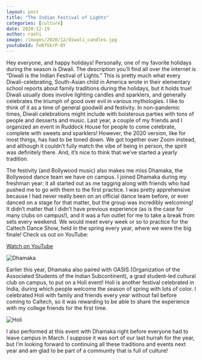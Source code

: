 ```yaml
---
layout: post
title: "The Indian Festival of Lights"
categories: [culture]
date: 2020-12-19
author: rashi
image: /images/2020/12/diwali_candles.jpg
youtubeId: FeR7GkrP-0Y
---
```



Hey everyone, and happy holidays! Personally, one of my favorite holidays during the season is Diwali. The description you’ll find all over the internet is “Diwali is the Indian Festival of Lights.” This is pretty much what every Diwali-celebrating, South-Asian child in America wrote in their elementary school reports about family traditions during the holidays, but it holds true!  Diwali usually does involve lighting candles and sparklers, and generally celebrates the triumph of good over evil in various mythologies. I like to think of it as a time of general goodwill and festivity. In non-pandemic times, Diwali celebrations might include with boisterous parties with tons of people and desserts and music. Last year, a couple of my friends and I organized an event in Ruddock House for people to come celebrate, complete with sweets and sparklers! However, the 2020 version, like for most things, has had to be toned down. We got together over Zoom instead, and although it couldn’t fully match the vibe of being in person, the spirit was definitely there. And, it’s nice to think that we’ve started a yearly tradition.

The festivity (and Bollywood music) also makes me miss Dhamaka, the Bollywood dance team we have on campus. I joined Dhamaka during my freshman year: it all started out as me tagging along with friends who had pushed me to go with them to the first practice. I was pretty apprehensive because I had never really been on an official dance team before, or ever danced on a stage for that matter, but the group was incredibly welcoming! It didn’t matter that I didn’t have previous experience (as is the case for many clubs on campus!), and it was a fun outlet for me to take a break from sets every weekend. We would meet every week or so to practice for the Caltech Dance Show, held in the spring every year, where we were the big finale! Check us out on YouTube: 

[Watch on YouTube](https://www.youtube.com/watch?v=FeR7GkrP-0Y)

![ Dhamaka ](/images/2020/12/dhamaka_promo.JPG)

Earlier this year, Dhamaka also paired with OASIS (Organization of the Associated Students of the Indian Subcontinent), a grad student-led cultural club on campus, to put on a Holi event! Holi is another festival celebrated in India, during which people welcome the season of spring with lots of color. I celebrated Holi with family and friends every year without fail before coming to Caltech, so it was rewarding to be able to share the experience with my college friends for the first time.

![ Holi ](/images/2020/12/holi_group.JPG)

I also performed at this event with Dhamaka right before everyone had to leave campus in March. I suppose it was sort of our last hurrah for the year, but I’m looking forward to continuing all these traditions and events next year and am glad to be part of a community that is full of culture!
